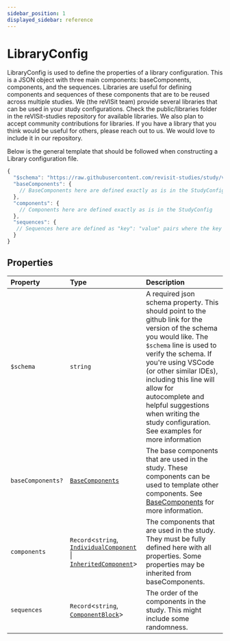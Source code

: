 ```yaml
---
sidebar_position: 1
displayed_sidebar: reference
---
```


# LibraryConfig

LibraryConfig is used to define the properties of a library configuration. This is a JSON object with three main components: baseComponents, components, and the sequences. Libraries are useful for defining components and sequences of these components that are to be reused across multiple studies. We (the reVISit team) provide several libraries that can be used in your study configurations. Check the public/libraries folder in the reVISit-studies repository for available libraries. We also plan to accept community contributions for libraries. If you have a library that you think would be useful for others, please reach out to us. We would love to include it in our repository.

Below is the general template that should be followed when constructing a Library configuration file.

```js
{
  "$schema": "https://raw.githubusercontent.com/revisit-studies/study/v2.0.0-rc1/src/parser/LibraryConfigSchema.json",
  "baseComponents": {
    // BaseComponents here are defined exactly as is in the StudyConfig
  },
  "components": {
    // Components here are defined exactly as is in the StudyConfig
  },
  "sequences": {
   // Sequences here are defined as "key": "value" pairs where the key is the name of the sequence and the value is a ComponentBlock, just like in the StudyConfig
  }
}
```

## Properties

| Property | Type | Description |
| :------ | :------ | :------ |
| `$schema` | `string` | A required json schema property. This should point to the github link for the version of the schema you would like. The `$schema` line is used to verify the schema. If you're using VSCode (or other similar IDEs), including this line will allow for autocomplete and helpful suggestions when writing the study configuration. See examples for more information |
| `baseComponents?` | [`BaseComponents`](../type-aliases/BaseComponents.md) | The base components that are used in the study. These components can be used to template other components. See [BaseComponents](../../type-aliases/BaseComponents) for more information. |
| `components` | `Record`\<`string`, [`IndividualComponent`](../type-aliases/IndividualComponent.md) \| [`InheritedComponent`](../type-aliases/InheritedComponent.md)\> | The components that are used in the study. They must be fully defined here with all properties. Some properties may be inherited from baseComponents. |
| `sequences` | `Record`\<`string`, [`ComponentBlock`](ComponentBlock.md)\> | The order of the components in the study. This might include some randomness. |
